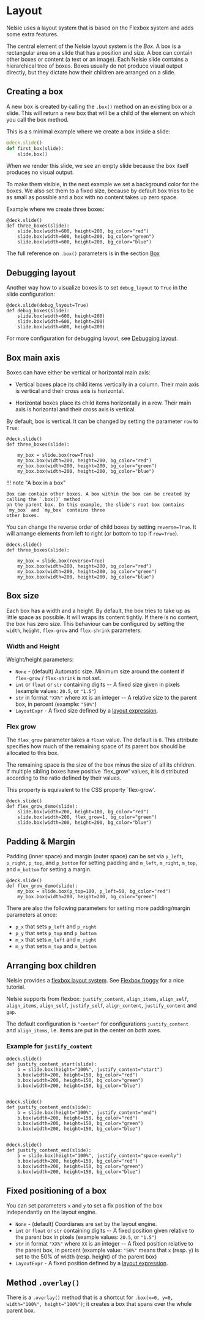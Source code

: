 # Layout

Nelsie uses a layout system that is based on the Flexbox system and adds some extra features.

The central element of the Nelsie layout system is the _Box_. A box is a rectangular area on a slide that has a position and size.
A box can contain other boxes or content (a text or an image).
Each Nelsie slide contains a hierarchical tree of boxes.
Boxes usually do not produce visual output directly, but they dictate how their children are arranged on a slide.

## Creating a box

A new box is created by calling the `.box()` method on an existing box or a slide. This will return a new box that will be a child of the element on which you call the box method.

This is a s minimal example where we create a box inside a slide:

```python
@deck.slide()
def first_box(slide):
    slide.box()
```

When we render this slide, we see an empty slide because the box itself produces no visual output.

To make them visible, in the next example we set a background color for the boxes. We also set them to a fixed size,
because by default box tries to be as small as possible and a box with no content takes up zero space.

Example where we create three boxes:

```nelsie
@deck.slide()
def three_boxes(slide):
    slide.box(width=600, height=200, bg_color="red")
    slide.box(width=600, height=200, bg_color="green")
    slide.box(width=600, height=200, bg_color="blue")
```

The full reference on `.box()` parameters is in the section [Box](../reference/box.md)

## Debugging layout

Another way how to visualize boxes is to set `debug_layout` to `True` in the slide configuration:

```nelsie
@deck.slide(debug_layout=True)
def debug_boxes(slide):
    slide.box(width=600, height=200)
    slide.box(width=600, height=200)
    slide.box(width=600, height=200)
```

For more configuration for debugging layout, see [Debugging layout](../reference/debug_layout.md).


## Box main axis

Boxes can have either be vertical or horizontal main axis:

* Vertical boxes place its child items vertically in a column. Their main axis is vertical and their cross axis is horizontal.

* Horizontal boxes place its child items horizontally in a row. Their main axis is horizontal and their cross axis is vertical.

By default, box is vertical. It can be changed by setting the parameter `row` to `True`:

```nelsie
@deck.slide()
def three_boxes(slide):

    my_box = slide.box(row=True)
    my_box.box(width=200, height=200, bg_color="red")
    my_box.box(width=200, height=200, bg_color="green")
    my_box.box(width=200, height=200, bg_color="blue")
```

!!! note "A box in a box"

    Box can contain other boxes. A box within the box can be created by calling the `.box()` method
    on the parent box. In this example, the slide's root box contains `my_box` and `my_box` contains three
    other boxes.

You can change the reverse order of child boxes by setting `reverse=True`.
It will arrange elements from left to right (or bottom to top if `row=True`).

```nelsie
@deck.slide()
def three_boxes(slide):

    my_box = slide.box(reverse=True)
    my_box.box(width=200, height=200, bg_color="red")
    my_box.box(width=200, height=200, bg_color="green")
    my_box.box(width=200, height=200, bg_color="blue")
```


## Box size

Each box has a width and a height. By default, the box tries to take up as little space as possible. It will
wraps its content tightly. If there is no content, the box has zero size.
This behaviour can be configured by setting the `width`, `height`, `flex-grow` and `flex-shrink` parameters.

### Width and Height

Weight/height parameters:

* `None` - (default) Automatic size. Minimum size around the content if `flex-grow` / `flex-shrink` is not set.
* `int` or `float` or `str` containing digits -- A fixed size given in pixels (example values: `20.5`, or `"1.5"`)
* `str` in format `"XX%"` where `XX` is an integer -- A relative size to the parent box, in percent (example: `"50%"`)
* `LayoutExpr` - A fixed size defined by a [layout expression](#layout-expressions).


### Flex grow

The `flex_grow` parameter takes a `float` value. The default is `0`. This attribute specifies how much of the remaining space of its parent box should be allocated to this box.

The remaining space is the size of the box minus the size of all its children. If multiple sibling boxes have positive `flex_grow' values, it is distributed according to the ratio defined by their values.

This property is equivalent to the CSS property `flex-grow'.

```nelsie
@deck.slide()
def flex_grow_demo(slide):
    slide.box(width=200, height=100, bg_color="red")
    slide.box(width=200, flex_grow=1, bg_color="green")
    slide.box(width=200, height=200, bg_color="blue")
```

## Padding & Margin

Padding (inner space) and margin (outer space) can be set via `p_left`, `p_right`, `p_top`, and `p_bottom` for setting padding and `m_left`, `m_right`, `m_top`, and `m_bottom` for setting a margin.

```nelsie
@deck.slide()
def flex_grow_demo(slide):
    my_box = slide.box(p_top=100, p_left=50, bg_color="red")
    my_box.box(width=200, height=200, bg_color="green")
```

There are also the following parameters for setting more padding/margin parameters at once:

* `p_x` that sets `p_left` and `p_right`
* `p_y` that sets `p_top` and `p_bottom`
* `m_x` that sets `m_left` and `m_right`
* `m_y` that sets `m_top` and `m_bottom`

## Arranging box children

Nelsie provides a [flexbox layout system](https://css-tricks.com/snippets/css/a-guide-to-flexbox/).
See [Flexbox froggy](https://flexboxfroggy.com/) for a nice tutorial.

Nelsie supports from flexbox: `justify_content`, `align_items`, `align_self`, `align_items`, `align_self`, `justify_self`, `align_content`, `justify_content` and `gap`.

The default configuration is `"center"` for configurations `justify_content` and `align_items`, i.e. items are put in the center on both axes.

### Example for `justify_content`

```nelsie
@deck.slide()
def justify_content_start(slide):
    b = slide.box(height="100%", justify_content="start")
    b.box(width=200, height=150, bg_color="red")
    b.box(width=200, height=150, bg_color="green")
    b.box(width=200, height=150, bg_color="blue")


@deck.slide()
def justify_content_end(slide):
    b = slide.box(height="100%", justify_content="end")
    b.box(width=200, height=150, bg_color="red")
    b.box(width=200, height=150, bg_color="green")
    b.box(width=200, height=150, bg_color="blue")


@deck.slide()
def justify_content_end(slide):
    b = slide.box(height="100%", justify_content="space-evenly")
    b.box(width=200, height=150, bg_color="red")
    b.box(width=200, height=150, bg_color="green")
    b.box(width=200, height=150, bg_color="blue")

```

## Fixed positioning of a box

You can set parameters `x` and `y` to set a fix position of the box independantly on the layout engine.

* `None` - (default) Coordianes are set by the layout engine.
* `int` or `float` or `str` containing digits -- A fixed position given relative to the parent box in pixels (example values: `20.5`, or `"1.5"`)
* `str` in format `"XX%"` where `XX` is an integer -- A fixed position relative to the parent box, in percent (example value: `"50%"` means that `x` (resp. `y`) is set to the 50% of width (resp. height) of the parent box)
* `LayoutExpr` - A fixed position defined by a [layout expression](#layout-expressions).


## Method `.overlay()`

There is a `.overlay()` method that is a shortcut for `.box(x=0, y=0, width="100%", height="100%")`;
it creates a box that spans over the whole parent box.


